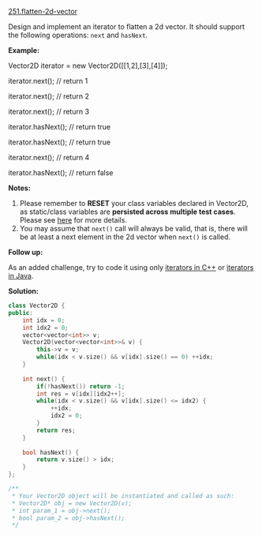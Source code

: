 [251.flatten-2d-vector](https://leetcode.com/problems/flatten-2d-vector/)  

Design and implement an iterator to flatten a 2d vector. It should support the following operations: `next` and `hasNext`.

**Example:**

  
Vector2D iterator = new Vector2D(\[\[1,2\],\[3\],\[4\]\]);
  

  
iterator.next(); // return 1
  
iterator.next(); // return 2
  
iterator.next(); // return 3
  
iterator.hasNext(); // return true
  
iterator.hasNext(); // return true
  
iterator.next(); // return 4
  
iterator.hasNext(); // return false
  

**Notes:**

1.  Please remember to **RESET** your class variables declared in Vector2D, as static/class variables are **persisted across multiple test cases**. Please see [here](https://leetcode.com/faq/) for more details.
2.  You may assume that `next()` call will always be valid, that is, there will be at least a next element in the 2d vector when `next()` is called.

**Follow up:**

As an added challenge, try to code it using only [iterators in C++](http://www.cplusplus.com/reference/iterator/iterator/) or [iterators in Java](http://docs.oracle.com/javase/7/docs/api/java/util/Iterator.html).  



**Solution:**  

```cpp
class Vector2D {
public:
    int idx = 0;
    int idx2 = 0;
    vector<vector<int>> v;
    Vector2D(vector<vector<int>>& v) {
        this->v = v;
        while(idx < v.size() && v[idx].size() == 0) ++idx;
    }
    
    int next() {
        if(!hasNext()) return -1;
        int res = v[idx][idx2++];
        while(idx < v.size() && v[idx].size() <= idx2) {
            ++idx;
            idx2 = 0;
        }
        return res;
    }
    
    bool hasNext() {
        return v.size() > idx;
    }
};

/**
 * Your Vector2D object will be instantiated and called as such:
 * Vector2D* obj = new Vector2D(v);
 * int param_1 = obj->next();
 * bool param_2 = obj->hasNext();
 */
```
      